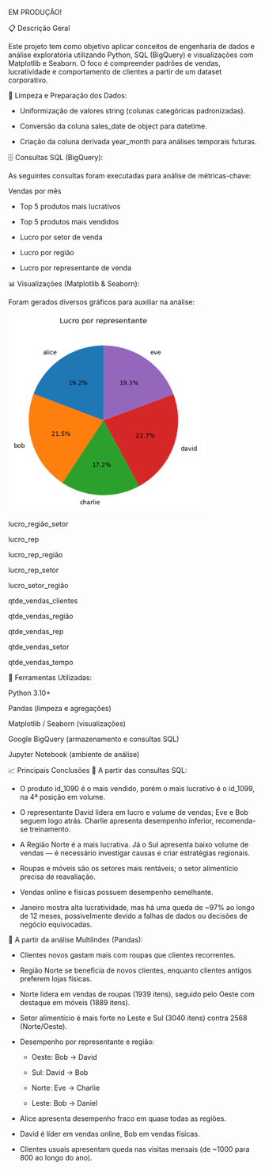 EM PRODUÇÃO!

📋 Descrição Geral

Este projeto tem como objetivo aplicar conceitos de engenharia de dados e análise exploratória utilizando Python, SQL (BigQuery) e visualizações com Matplotlib e Seaborn. O foco é compreender padrões de vendas, lucratividade e comportamento de clientes a partir de um dataset corporativo.

🧹 Limpeza e Preparação dos Dados:

- Uniformização de valores string (colunas categóricas padronizadas).

- Conversão da coluna sales_date de object para datetime.

- Criação da coluna derivada year_month para análises temporais futuras.

🗄️ Consultas SQL (BigQuery):

As seguintes consultas foram executadas para análise de métricas-chave:

Vendas por mês

- Top 5 produtos mais lucrativos

- Top 5 produtos mais vendidos

- Lucro por setor de venda

- Lucro por região

- Lucro por representante de venda

📊 Visualizações (Matplotlib & Seaborn):

Foram gerados diversos gráficos para auxiliar na análise:

<img src="Projetos_praticos/Sales-analytics/plots/lucro_rep.png" width="400">

lucro_região_setor

lucro_rep

lucro_rep_região

lucro_rep_setor

lucro_setor_região

qtde_vendas_clientes

qtde_vendas_região

qtde_vendas_rep

qtde_vendas_setor

qtde_vendas_tempo

🧩 Ferramentas Utilizadas:

Python 3.10+

Pandas (limpeza e agregações)

Matplotlib / Seaborn (visualizações)

Google BigQuery (armazenamento e consultas SQL)

Jupyter Notebook (ambiente de análise)

📈 Principais Conclusões
🔹 A partir das consultas SQL:

- O produto id_1090 é o mais vendido, porém o mais lucrativo é o id_1099, na 4ª posição em volume.

- O representante David lidera em lucro e volume de vendas; Eve e Bob seguem logo atrás. Charlie apresenta desempenho inferior, recomenda-se treinamento.

- A Região Norte é a mais lucrativa. Já o Sul apresenta baixo volume de vendas — é necessário investigar causas e criar estratégias regionais.

- Roupas e móveis são os setores mais rentáveis; o setor alimentício precisa de reavaliação.

- Vendas online e físicas possuem desempenho semelhante.

- Janeiro mostra alta lucratividade, mas há uma queda de ~97% ao longo de 12 meses, possivelmente devido a falhas de dados ou decisões de negócio equivocadas.

🔹 A partir da análise MultiIndex (Pandas):

- Clientes novos gastam mais com roupas que clientes recorrentes.

- Região Norte se beneficia de novos clientes, enquanto clientes antigos preferem lojas físicas.

- Norte lidera em vendas de roupas (1939 itens), seguido pelo Oeste com destaque em móveis (1889 itens).

- Setor alimentício é mais forte no Leste e Sul (3040 itens) contra 2568 (Norte/Oeste).

- Desempenho por representante e região:

  - Oeste: Bob → David

  - Sul: David → Bob

  - Norte: Eve → Charlie

  - Leste: Bob → Daniel

- Alice apresenta desempenho fraco em quase todas as regiões.

- David é líder em vendas online, Bob em vendas físicas.

- Clientes usuais apresentam queda nas visitas mensais (de ~1000 para 800 ao longo do ano).

